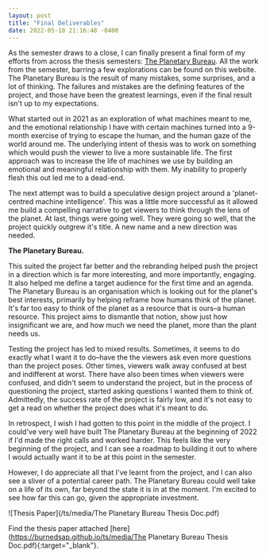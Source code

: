 ```yaml
---
layout: post
title: "Final Deliverables"
date: 2022-05-10 21:16:48 -0400
---
```


As the semester draws to a close, I can finally present a final form of my efforts from across the thesis semesters: [The Planetary Bureau](https://theplanetarybureau.com). All the work from the semester, barring a few explorations can be found on this website. The Planetary Bureau is the result of many mistakes, some surprises, and a lot of thinking. The failures and mistakes are the defining features of the project, and those have been the greatest learnings, even if the final result isn't up to my expectations.

What started out in 2021 as an exploration of what machines meant to me, and the emotional relationship I have with certain machines turned into a 9-month exercise of trying to escape the human, and the human gaze of the world around me. The underlying intent of thesis was to work on something which would push the viewer to live a more sustainable life. The first approach was to increase the life of machines we use by building an emotional and meaningful relationship with them. My inability to properly flesh this out led me to a dead-end.

The next attempt was to build a speculative design project around a 'planet-centred machine intelligence'. This was a little more successful as it allowed me build a compelling narrative to get viewers to think through the lens of the planet. At last, things were going well. They were going so well, that the project quickly outgrew it's title. A new name and a new direction was needed.

**The Planetary Bureau.**

This suited the project far better and the rebranding helped push the project in a direction which is far more interesting, and more importantly, engaging. It also helped me define a target audience for the first time and an agenda. The Planetary Bureau is an organisation which is looking out for the planet's best interests, primarily by helping reframe how humans think of the planet. It's far too easy to think of the planet as a resource that is ours–a human resource. This project aims to dismantle that notion, show just how insignificant we are, and how much we need the planet, more than the plant needs us.

Testing the project has led to mixed results. Sometimes, it seems to do exactly what I want it to do–have the the viewers ask even more questions than the project poses. Other times, viewers walk away confused at best and indifferent at worst. There have also been times when viewers were confused, and didn't seem to understand the project, but in the process of questioning the project, started asking questions I wanted them to think of. Admittedly, the success rate of the project is fairly low, and it's not easy to get a read on whether the project does what it's meant to do.

In retrospect, I wish I had gotten to this point in the middle of the project. I could've very well have built The Planetary Bureau at the beginning of 2022 if I'd made the right calls and worked harder. This feels like the very beginning of the project, and I can see a roadmap to building it out to where I would actually want it to be at this point in the semester.

However, I do appreciate all that I've learnt from the project, and I can also see a sliver of a potential career path. The Planetary Bureau could well take on a life of its own, far beyond the state it is in at the moment. I'm excited to see how far this can go, given the appropriate investment.

![Thesis Paper](/ts/media/The Planetary Bureau Thesis Doc.pdf)

Find the thesis paper attached [here](https://burnedsap.github.io/ts/media/The Planetary Bureau Thesis Doc.pdf){:target="\_blank"}.

